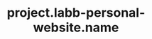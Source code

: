 ---
layout: project
unique-name: labb-website
title: project.labb-personal-website.name
description: project.labb-personal-website.desc
logo: "labb-website.svg"
fa-logo: globe
type: website
start-date: 2019-06-10 08:53:00
launch-date: 2020-03-06 18:00:00
last-update: 2020-10-24 10:00:00
status: active
needs-help: false
license-url: https://www.abbluiz.com/LICENSE.txt
license-opensource: true
license-freesoftware: false
license-hybrid: true
license-name: string.mit
founders: ["LABB"]
pinned: false
hidden: false
color1: white
color2: "#a14040"
website: https://www.abbluiz.com
github: https://github.com/abbluiz/abbluiz.com
mastodon:
---
